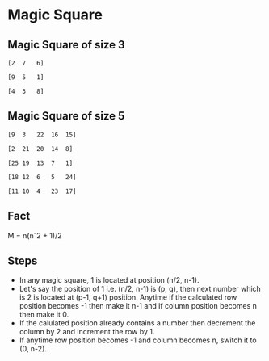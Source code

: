 # Magic Square

## Magic Square of size 3

    [2  7   6]

    [9  5   1]

    [4  3   8]

## Magic Square of size 5

    [9  3   22  16  15]

    [2  21  20  14  8]

    [25 19  13  7   1]

    [18 12  6   5   24]

    [11 10  4   23  17]

## Fact

M = n(nˆ2 + 1)/2

## Steps

* In any magic square, 1 is located at position (n/2, n-1).
* Let's say the position of 1 i.e. (n/2, n-1) is (p, q), then next number which is 2 is located at (p-1, q+1) position. Anytime if the calculated row position becomes -1 then make it n-1 and if column position becomes n then make it 0.
* If the calulated position already contains a number then decrement the column by 2 and increment the row by 1.
* If anytime row position becomes -1 and column becomes n, switch it to (0, n-2).
